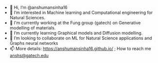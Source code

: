 - 👋 Hi, I’m @anshumansinha16
- 👀 I’m interested in Machine learning and Computational engineering for Natural Sciences.
- 🌱 I'm currently working at the Fung group (gatech) on Generative modelling of materials.
- 📖 I’m currently learning Graphical models and Diffusion modelling. 
- 💞️ I’m looking to collaborate on ML for Natural Science applications and Graphs neural networks
- 📫 More details: https://anshumansinha16.github.io/ ; How to reach me anshs@gatech.edu


<!---
anshumansinha16/anshumansinha16 is a ✨ special ✨ repository because its `README.md` (this file) appears on your GitHub profile.
You can click the Preview link to take a look at your changes.
--->
